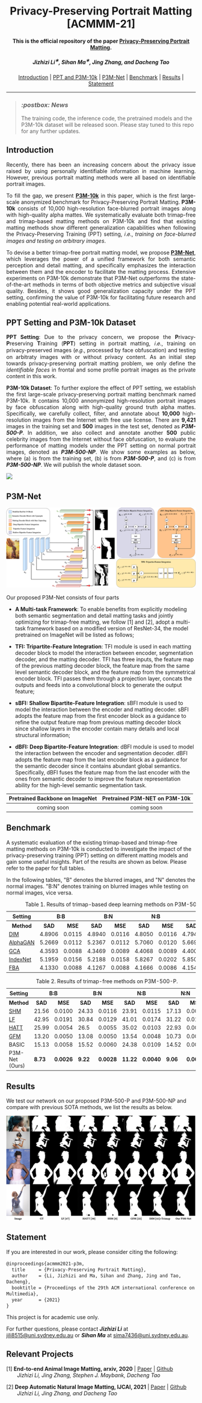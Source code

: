 <h1 align="center">Privacy-Preserving Portrait Matting [ACMMM-21]</h1>

<!-- <p align="center"> -->
<!-- <a href="https://arxiv.org/abs/2104.14222"><img  src="https://img.shields.io/badge/arXiv-Paper-<COLOR>.svg" ></a> -->
<!-- <a href=""><img  src="https://img.shields.io/badge/license-MIT-blue"></a> -->
<!-- <a href=""><img  src="https://img.shields.io/static/v1?label=inproceedings&message=Paper&color=orange"></a> -->
<!-- </p> -->



<h4 align="center">This is the official repository of the paper <a href="https://arxiv.org/abs/2104.14222">Privacy-Preserving Portrait Matting</a>.</h4>


<h5 align="center"><em>Jizhizi Li<sup>&#8727;</sup>, Sihan Ma<sup>&#8727;</sup>, Jing Zhang, and Dacheng Tao</em></h5>

<p align="center">
  <a href="#introduction">Introduction</a> |
  <a href="#ppt-setting-and-p3m-10k-dataset">PPT and P3M-10k</a> |
  <a href="#p3m-net">P3M-Net</a> |
  <a href="#benchmark">Benchmark</a> |
  <a href="#results">Results</a> |
  <a href="#statement">Statement</a>
</p>

***
><h3><strong><i>:postbox: News</i></strong></h3>
> The training code, the inference code, the pretrained models and the P3M-10k dataset will be released soon. Please stay tuned to this repo for any further updates.
> 

## Introduction


<p align="justify">Recently, there has been an increasing concern about the privacy issue raised by using personally identifiable information in machine learning. However, previous portrait matting methods were all based on identifiable portrait images.</p>

<p align="justify">To fill the gap, we present <a href="#ppt-setting-and-p3m-10k-dataset"><strong>P3M-10k</strong></a> in this paper, which is the first large-scale anonymized benchmark for Privacy-Preserving Portrait Matting. <strong>P3M-10k</strong> consists of 10,000 high-resolution face-blurred portrait images along with high-quality alpha mattes. We systematically evaluate both trimap-free and trimap-based matting methods on P3M-10k and find that existing matting methods show different generalization capabilities when following the Privacy-Preserving Training (PPT) setting, 𝑖.𝑒., <i>training on face-blurred images and testing on arbitrary images</i>.</p>

<p align="justify">To devise a better trimap-free portrait matting model, we propose <a href="#p3m-net"><strong>P3M-Net</strong></a>, which leverages the power of a unified framework for both semantic perception and detail matting, and specifically emphasizes the interaction between them and the encoder to facilitate the matting process. Extensive experiments on P3M-10k demonstrate that P3M-Net outperforms the state-of-the-art methods in terms of both objective metrics and subjective visual quality. Besides, it shows good generalization capacity under the PPT setting, confirming the value of P3M-10k for facilitating future research and enabling potential real-world applications.</p>



## PPT Setting and P3M-10k Dataset


<p align="justify"><strong>PPT Setting</strong>: Due to the privacy concern, we propose the <strong>P</strong>rivacy-<strong>P</strong>reserving <strong>T</strong>raining (<strong>PPT</strong>) setting in portrait matting, 𝑖.𝑒., training on privacy-preserved images (𝑒.𝑔., processed by face obfuscation) and testing on arbitraty images with or without privacy content. As an initial step towards privacy-preserving portrait matting problem, we only define the <i>identifiable faces</i> in frontal and some profile portrait images as the private content in this work. </p>


<p align="justify"><strong>P3M-10k Dataset</strong>: To further explore the effect of PPT setting, we establish the first large-scale privacy-preserving portrait matting benchmark named P3M-10k. It contains 10,000 annonymized high-resolution portrait images by face obfuscation along with high-quality ground truth alpha mattes. Specifically, we carefully collect, filter, and annotate about <strong>10,000</strong> high-resolution images from the Internet with free use license. There are <strong>9,421</strong> images in the training set and <strong>500</strong> images in the test set, denoted as <strong><i>P3M-500-P</i></strong>. In addition, we also collect and annotate another <strong>500</strong> public celebrity images from the Internet without face obfuscation, to evaluate the performance of matting models under the PPT setting on normal portrait images, denoted as <strong><i>P3M-500-NP</i></strong>. We show some examples as below, where (a) is from the training set, (b) is from <strong><i>P3M-500-P</i></strong>, and (c) is from <strong><i>P3M-500-NP</i></strong>. We will publish the whole dataset soon.</p>

<!-- Show some p3m10k traing/ p3m-500-p / p3m-500-np examples here -->
<!-- ![](demo/face_obfuscation.jpg) -->

<!-- Should we display the benchmark results of trimap-free and trimap-based methods on P3M-10k here?? -->

![](demo/p3m_dataset.png)


## P3M-Net

![](demo/network.png)


Our proposed P3M-Net consists of four parts

- <strong>A Multi-task Framework</strong>:  To enable benefits from explicitly modeling both semantic segmentation and detail matting tasks and jointly optimizing for trimap-free matting, we follow [1] and [2], adopt a multi-task framework based on a modified version of ResNet-34, the model pretrained on ImageNet will be listed as follows;

- <strong>TFI: Tripartite-Feature Integration</strong>: TFI module is used in each matting decoder block to model the interaction between encoder, segmentation decoder, and the matting decoder. TFI has three inputs, the feature map of the previous matting decoder block, the feature map from the same level semantic decoder block, and the feature map from the symmetrical encoder block. TFI passes them through a projection layer, concats the outputs and feeds into a convolutional block to generate the output feature;

- <strong>sBFI: Shallow Bipartite-Feature Integration</strong>: sBFI module is used to model the interaction between the encoder and matting decoder. sBFI adopts the feature map from the first encoder block as a guidance to refine the output feature map from previous matting decoder block since shallow layers in the encoder contain many details and local structural information;

- <strong>dBFI: Deep Bipartite-Feature Integration</strong>: dBFI module is used to model the interaction between the encoder and segmentation decoder. dBFI adopts the feature map from the last encoder block as a guidance for the semantic decoder since it contains abundant global semantics. Specifically, dBFI fuses the feature map from the last encoder with the ones from semantic decoder to improve the feature representation ability for the high-level semantic segmentation task.


| Pretrained Backbone on ImageNet | Pretrained P3M-NET on P3M-10k | 
| :----:| :----: | 
|coming soon|coming soon| 


## Benchmark

A systematic evaluation of the existing trimap-based and trimap-free matting methods on P3M-10k is conducted to investigate the impact of the privacy-preserving training (PPT) setting on different matting models and gain some useful insights. Part of the results are shown as below. Please refer to the paper for full tables.

In the following tables, "B" denotes the blurred images, and "N" denotes the normal images. "B:N" denotes training on blurred images while testing on normal images, vice versa.

<table>
<caption>Table 1. Results of trimap-based deep learning methods on P3M-500-P.</caption>
    <thead>
        <tr>
            <th>Setting</th>
            <th colspan=2>B:B</th>
            <th colspan=2>B:N</th>
            <th colspan=2>N:B</th>
            <th colspan=2>N:N</th>
        </tr>
    </thead>
    <tbody>
        <tr>
            <th>Method</th>
            <th>SAD</th>
            <th>MSE</th>
            <th>SAD</th>
            <th>MSE</th>
            <th>SAD</th>
            <th>MSE</th>
            <th>SAD</th>
            <th>MSE</th>
        </tr>
        <tr>
            <td><a href="https://arxiv.org/abs/1703.03872">DIM</a></td>
            <td>4.8906</td>
            <td>0.0115</td>
            <td>4.8940</td>
            <td>0.0116</td>
            <td>4.8050</td>
            <td>0.0116</td>
            <td>4.7941</td>
            <td>0.0116</td>
        </tr>
        <tr>
            <td><a href="https://arxiv.org/abs/1807.10088">AlphaGAN</a></td>
            <td>5.2669</td>
            <td>0.0112</td>
            <td>5.2367</td>
            <td>0.0112</td>
            <td>5.7060</td>
            <td>0.0120</td>
            <td>5.6696</td>
            <td>0.0119</td>
        </tr>
        <tr>
            <td><a href="https://arxiv.org/pdf/2001.04069.pdf">GCA</a></td>
            <td>4.3593</td>
            <td>0.0088</td>
            <td>4.3469</td>
            <td>0.0089</td>
            <td>4.4068</td>
            <td>0.0089</td>
            <td>4.4002</td>
            <td>0.0089</td>
        </tr>
        <tr>
            <td><a href="https://arxiv.org/abs/1908.00672">IndexNet</a></td>
            <td>5.1959</td>
            <td>0.0156</td>
            <td>5.2188</td>
            <td>0.0158</td>
            <td>5.8267</td>
            <td>0.0202</td>
            <td>5.8509</td>
            <td>0.0204</td>
        </tr>
        <tr>
            <td><a href="https://arxiv.org/abs/2003.07711">FBA</a></td>
            <td>4.1330</td>
            <td>0.0088</td>
            <td>4.1267</td>
            <td>0.0088</td>
            <td>4.1666</td>
            <td>0.0086</td>
            <td>4.1544</td>
            <td>0.0086</td>
        </tr>
    </tbody>
</table>

<table>
<caption>Table 2. Results of trimap-free methods on P3M-500-P.</caption>
    <thead>
        <tr>
            <th>Setting</th>
            <th colspan=2>B:B</th>
            <th colspan=2>B:N</th>
            <th colspan=2>N:B</th>
            <th colspan=2>N:N</th>
        </tr>
    </thead>
    <tbody>
        <tr>
            <th>Method</th>
            <th>SAD</th>
            <th>MSE</th>
            <th>SAD</th>
            <th>MSE</th>
            <th>SAD</th>
            <th>MSE</th>
            <th>SAD</th>
            <th>MSE</th>
        </tr>
        <tr>
            <td><a href="https://arxiv.org/abs/1809.01354">SHM</a></td>
            <td>21.56</td>
            <td>0.0100</td>
            <td>24.33</td>
            <td>0.0116</td>
            <td>23.91</td>
            <td>0.0115</td>
            <td>17.13</td>
            <td>0.0075</td>
        </tr>
        <tr>
            <td><a href="https://openaccess.thecvf.com/content_CVPR_2019/papers/Zhang_A_Late_Fusion_CNN_for_Digital_Matting_CVPR_2019_paper.pdf">LF</a></td>
            <td>42.95</td>
            <td>0.0191</td>
            <td>30.84</td>
            <td>0.0129</td>
            <td>41.01</td>
            <td>0.0174</td>
            <td>31.22</td>
            <td>0.0123</td>
        </tr>
        <tr>
            <td><a href="https://openaccess.thecvf.com/content_CVPR_2020/papers/Qiao_Attention-Guided_Hierarchical_Structure_Aggregation_for_Image_Matting_CVPR_2020_paper.pdf">HATT</a></td>
            <td>25.99</td>
            <td>0.0054</td>
            <td>26.5</td>
            <td>0.0055</td>
            <td>35.02</td>
            <td>0.0103</td>
            <td>22.93</td>
            <td>0.0040</td>
        </tr>
        <tr>
            <td><a href="https://arxiv.org/abs/2010.16188">GFM</a></td>
            <td>13.20</td>
            <td>0.0050</td>
            <td>13.08</td>
            <td>0.0050</td>
            <td>13.54</td>
            <td>0.0048</td>
            <td>10.73</td>
            <td>0.0033</td>
        </tr>
        <tr>
            <td>BASIC</td>
            <td>15.13</td>
            <td>0.0058</td>
            <td>15.52</td>
            <td>0.0060</td>
            <td>24.38</td>
            <td>0.0109</td>
            <td>14.52</td>
            <td>0.0054</td>
        </tr>
        <tr>
            <td>P3M-Net (Ours)</td>
            <td><strong>8.73</strong></td>
            <td><strong>0.0026</strong></td>
            <td><strong>9.22</strong></td>
            <td><strong>0.0028</strong></td>
            <td><strong>11.22</strong></td>
            <td><strong>0.0040</strong></td>
            <td><strong>9.06</strong></td>
            <td><strong>0.0028</strong></td>
        </tr>
    </tbody>
</table>

## Results

We test our network on our proposed P3M-500-P and P3M-500-NP and compare with previous SOTA methods, we list the results as below.

![](demo/result.png)

## Statement

If you are interested in our work, please consider citing the following:


```
@inproceedings{acmmm2021-p3m,
  title     = {Privacy-Preserving Portrait Matting},
  author    = {Li, Jizhizi and Ma, Sihan and Zhang, Jing and Tao, Dacheng},
  booktitle = {Proceedings of the 29th ACM international conference on Multimedia},
  year      = {2021}
}
```

This project is for academic use only. 

For further questions, please contact <strong><i>Jizhizi Li</i></strong> at [jili8515@uni.sydney.edu.au](mailto:jili8515@uni.sydney.edu.au) or <strong><i>Sihan Ma</i></strong> at sima7436@uni.sydney.edu.au.


## Relevant Projects

[1] <strong>End-to-end Animal Image Matting, arxiv, 2020</strong> | [Paper](https://arxiv.org/pdf/2010.16188v1.pdf) | [Github](https://github.com/JizhiziLi/animal-matting)
<br><em>&ensp; &ensp; &ensp;Jizhizi Li, Jing Zhang, Stephen J. Maybank, Dacheng Tao</em>

[2] <strong>Deep Automatic Natural Image Matting, IJCAI, 2021</strong> | [Paper](https://www.ijcai.org/proceedings/2021/0111.pdf) | [Github](https://github.com/JizhiziLi/AIM)
<br><em>&ensp; &ensp; &ensp;Jizhizi Li, Jing Zhang, and Dacheng Tao</em>

